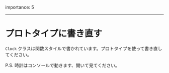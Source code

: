 importance: 5

---

# プロトタイプに書き直す

`Clock` クラスは関数スタイルで書かれています。プロトタイプを使って書き直してください。

P.S. 時計はコンソールで動きます、開いて見てください。

